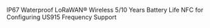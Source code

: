 IP67 Waterproof
LoRaWAN® Wireless
5/10 Years Battery Life
NFC for Configuring
US915 Frequency Support

